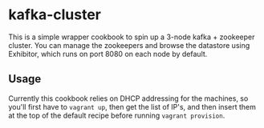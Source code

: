 # kafka-cluster

This is a simple wrapper cookbook to spin up a 3-node kafka + zookeeper cluster.
You can manage the zookeepers and browse the datastore using Exhibitor, which
runs on port 8080 on each node by default.

Usage
-------------
Currently this cookbook relies on DHCP addressing for the machines, so you'll
first have to `vagrant up`, then get the list of IP's, and then insert them at
the top of the default recipe before running `vagrant provision`.
